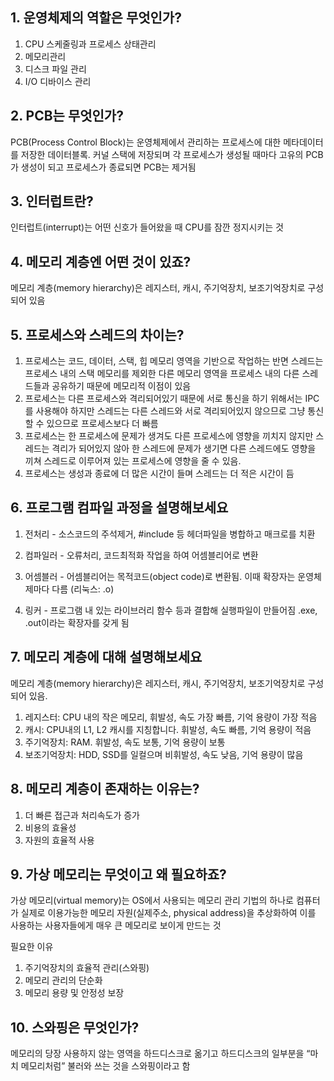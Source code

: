 ## 1. 운영체제의 역할은 무엇인가?
1. CPU 스케줄링과 프로세스 상태관리
1. 메모리관리
1. 디스크 파일 관리
1. I/O 디바이스 관리

## 2. PCB는 무엇인가?
PCB(Process Control Block)는 운영체제에서 관리하는 프로세스에 대한 메타데이터를 저장한 데이터블록. 커널 스택에 저장되며 각 프로세스가 생성될 때마다 고유의 PCB가 생성이 되고 프로세스가 종료되면 PCB는 제거됨

## 3. 인터럽트란?
인터럽트(interrupt)는 어떤 신호가 들어왔을 때 CPU를 잠깐 정지시키는 것

## 4. 메모리 계층엔 어떤 것이 있죠?
메모리 계층(memory hierarchy)은 레지스터, 캐시, 주기억장치, 보조기억장치로 구성되어 있음

## 5. 프로세스와 스레드의 차이는?
1. 프로세스는 코드, 데이터, 스택, 힙 메모리 영역을 기반으로 작업하는 반면 스레드는 프로세스 내의 스택 메모리를 제외한 다른 메모리 영역을 프로세스 내의 다른 스레드들과 공유하기 때문에 메모리적 이점이 있음
1. 프로세스는 다른 프로세스와 격리되어있기 때문에 서로 통신을 하기 위해서는 IPC를 사용해야 하지만 스레드는 다른 스레드와 서로 격리되어있지 않으므로 그냥 통신할 수 있으므로 프로세스보다 더 빠름
1. 프로세스는 한 프로세스에 문제가 생겨도 다른 프로세스에 영향을 끼치지 않지만 스레드는 격리가 되어있지 않아 한 스레드에 문제가 생기면 다른 스레드에도 영향을 끼쳐 스레드로 이루어져 있는 프로세스에 영향을 줄 수 있음.
1. 프로세스는 생성과 종료에 더 많은 시간이 들며 스레드는 더 적은 시간이 듬

## 6. 프로그램 컴파일 과정을 설명해보세요
1. 전처리 - 소스코드의 주석제거, #include 등 헤더파일을 병합하고 매크로를 치환
2. 컴파일러 - 오류처리, 코드최적화 작업을 하여 어셈블리어로 변환

3. 어셈블러 - 어셈블리어는 목적코드(object code)로 변환됨. 이때 확장자는 운영체제마다 다름 (리눅스: .o)

4. 링커 - 프로그램 내 있는 라이브러리 함수 등과 결합해 실행파일이 만들어짐 .exe, .out이라는 확장자를 갖게 됨

## 7. 메모리 계층에 대해 설명해보세요
메모리 계층(memory hierarchy)은 레지스터, 캐시, 주기억장치, 보조기억장치로 구성되어 있음.
1. 레지스터: CPU 내의 작은 메모리, 휘발성, 속도 가장 빠름, 기억 용량이 가장 적음
1. 캐시: CPU내의 L1, L2 캐시를 지칭합니다. 휘발성, 속도 빠름, 기억 용량이 적음
1. 주기억장치: RAM. 휘발성, 속도 보통, 기억 용량이 보통
1. 보조기억장치: HDD, SSD를 일컬으며 비휘발성, 속도 낮음, 기억 용량이 많음

## 8. 메모리 계층이 존재하는 이유는?
1. 더 빠른 접근과 처리속도가 증가
1. 비용의 효율성
1. 자원의 효율적 사용

## 9. 가상 메모리는 무엇이고 왜 필요하죠?
가상 메모리(virtual memory)는 OS에서 사용되는 메모리 관리 기법의 하나로 컴퓨터가 실제로 이용가능한 메모리 자원(실제주소, physical address)을 추상화하여 이를 사용하는 사용자들에게 매우 큰 메모리로 보이게 만드는 것

필요한 이유
1. 주기억장치의 효율적 관리(스와핑)
1. 메모리 관리의 단순화
1. 메모리 용량 및 안정성 보장

## 10. 스와핑은 무엇인가?
메모리의 당장 사용하지 않는 영역을 하드디스크로 옮기고 하드디스크의 일부분을 “마치 메모리처럼” 불러와 쓰는 것을 스와핑이라고 함